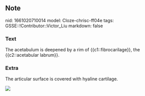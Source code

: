 ## Note
nid: 1661020710014
model: Cloze-chrisc-ff04e
tags: GSSE::!Contributor::Victor_Liu
markdown: false

### Text
The acetabulum is deepened by a rim of {{c1::fibrocarilage}}, the {{c2::acetabular labrum}}.

### Extra
The articular surface is covered with hyaline cartilage.
<div><img src=
"paste-fe1d8b2a46daba634199c5f9046ec57faff7ccb3.jpg"></div>
